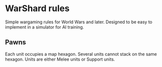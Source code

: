 # WarShard rules

Simple wargaming rules for World Wars and later.
Designed to be easy to implement in a simulator for AI training.

## Pawns

Each unit occupies a map hexagon. Several units cannot stack on the same hexagon.
Units are either Melee units or Support units.
